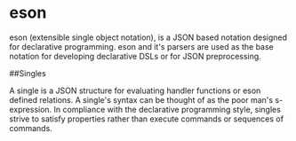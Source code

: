 eson
===

eson (extensible single object notation), is a JSON based notation designed for declarative programming. eson and it's parsers are used as the base notation for developing declarative DSLs or for JSON preprocessing.

##Singles

A single is a JSON structure for evaluating handler functions or eson defined relations. A single's syntax can be thought of as the poor man's s-expression. In compliance with the declarative programming style, singles strive to satisfy properties rather than execute commands or sequences of commands.
